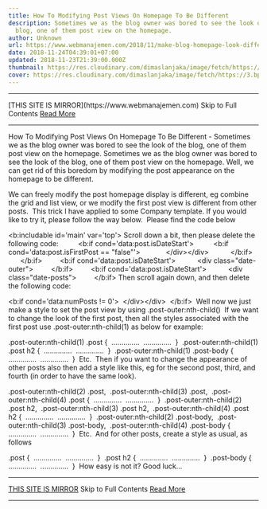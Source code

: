 ```yaml
---
title: How To Modifying Post Views On Homepage To Be Different
description: Sometimes we as the blog owner was bored to see the look of the
  blog, one of them post view on the homepage.
author: Unknown
url: https://www.webmanajemen.com/2018/11/make-blog-homepage-look-different.html
date: 2018-11-24T04:39:01+07:00
updated: 2018-11-23T21:39:00.000Z
thumbnail: https://res.cloudinary.com/dimaslanjaka/image/fetch/https://3.bp.blogspot.com/-kz6KVIcdKck/WPL9AYym7FI/AAAAAAAAqqI/lqIph6SjXNUJEm0vW6p6HHi0AhV2n1FNwCLcB/w1100/Untitled-1_1.jpg
cover: https://res.cloudinary.com/dimaslanjaka/image/fetch/https://3.bp.blogspot.com/-kz6KVIcdKck/WPL9AYym7FI/AAAAAAAAqqI/lqIph6SjXNUJEm0vW6p6HHi0AhV2n1FNwCLcB/w1100/Untitled-1_1.jpg
---
```


<hr/> [THIS SITE IS MIRROR](https://www.webmanajemen.com) Skip to Full Contents <a href="https://www.webmanajemen.com/2018/11/make-blog-homepage-look-different.html" rel="follow" class="button" id="read-more">Read More</a> <hr/> How To Modifying Post Views On Homepage To Be Different - Sometimes we as the blog owner was bored to see the look of the blog, one of them post view on the homepage. Sometimes we as the blog owner was bored to see the look of the blog, one of them post view on the homepage. Well, we can get rid of this boredom by modifying the post appearance on the homepage to be different. 

We can freely modify the post homepage display is different, eg combine the grid and list view, or we modify the first post view is different from other posts. 
This trick I have applied to some Company template. If you would like to try it, please follow the way below. 
Please find the code below 


<b:includable id='main' var='top'>
Scroll down a bit, then please delete the following code: 
        <b:if cond='data:post.isDateStart'>
         <b:if cond='data:post.isFirstPost == &quot;false&quot;'>
            &lt;/div&gt;&lt;/div&gt;
          </b:if>
        </b:if>
        <b:if cond='data:post.isDateStart'>
          &lt;div class=&quot;date-outer&quot;&gt;
        </b:if>
        <b:if cond='data:post.isDateStart'>
          &lt;div class=&quot;date-posts&quot;&gt;
        </b:if>
Then scroll again down, and then delete the following code: 

<b:if cond='data:numPosts != 0'> 
&lt;/div&gt;&lt;/div&gt; 
</b:if> 
Well now we just make a style to set the post view by using .post-outer:nth-child() 
If we want to change the look of the first post, then all the styles associated with the first post use .post-outer:nth-child(1) as below for example: 

.post-outer:nth-child(1) .post { 
.............. 
.............. 
} 
.post-outer:nth-child(1) .post h2 { 
.............. 
.............. 
} 
.post-outer:nth-child(1) .post-body { 
.............. 
.............. 
} 
Etc. 
Then if you want to change the appearance of other posts also then add a style like this, eg for the second post, third, and fourth (in order to have the same look). 

.post-outer:nth-child(2) .post, 
.post-outer:nth-child(3) .post, 
.post-outer:nth-child(4) .post { 
.............. 
.............. 
} 
.post-outer:nth-child(2) .post h2, 
.post-outer:nth-child(3) .post h2, 
.post-outer:nth-child(4) .post h2 { 
.............. 
.............. 
} 
.post-outer:nth-child(2) .post-body, 
.post-outer:nth-child(3) .post-body, 
.post-outer:nth-child(4) .post-body { 
.............. 
.............. 
} 
Etc. 
And for other posts, create a style as usual, as follows 

.post { 
.............. 
.............. 
} 
.post h2 { 
.............. 
.............. 
} 
.post-body { 
.............. 
.............. 
} 
How easy is not it? Good luck... <hr/> [THIS SITE IS MIRROR](https://www.webmanajemen.com) Skip to Full Contents <a href="https://www.webmanajemen.com/2018/11/make-blog-homepage-look-different.html" rel="follow" class="button" id="read-more">Read More</a> <hr/>